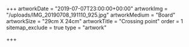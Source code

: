 +++
artworkDate = "2019-07-07T23:00:00+00:00"
artworkImg = "/uploads/IMG_20190708_191110_925.jpg"
artworkMedium = "Board"
artworkSize = "29cm X 24cm"
artworkTitle = "Crossing point"
order = 1
sitemap_exclude = true
type = "artwork"

+++

